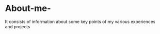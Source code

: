 # About-me-
It consists of information about some key points of my various experiences and projects  
